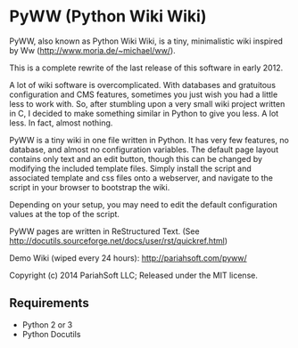 PyWW (Python Wiki Wiki)
=======================

PyWW, also known as Python Wiki Wiki, is a tiny, minimalistic wiki inspired by Ww (http://www.moria.de/~michael/ww/).

This is a complete rewrite of the last release of this software in early 2012.

A lot of wiki software is overcomplicated. With databases and gratuitous configuration and CMS features, sometimes you
just wish you had a little less to work with. So, after stumbling upon a very small wiki project written in C, I
decided to make something similar in Python to give you less. A lot less. In fact, almost nothing.

PyWW is a tiny wiki in one file written in Python. It has very few features, no database, and almost no configuration
variables. The default page layout contains only text and an edit button, though this can be changed by modifying the
included template files. Simply install the script and associated template and css files onto a webserver, and navigate to the script in your browser to bootstrap the wiki.

Depending on your setup, you may need to edit the default configuration values at the top of the script.

PyWW pages are written in ReStructured Text. (See http://docutils.sourceforge.net/docs/user/rst/quickref.html)

Demo Wiki (wiped every 24 hours): http://pariahsoft.com/pyww/

Copyright (c) 2014 PariahSoft LLC; Released under the MIT license.

Requirements
------------

* Python 2 or 3
* Python Docutils
